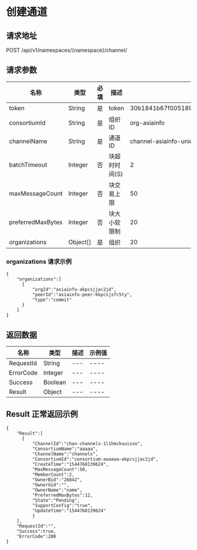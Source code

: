 # 创建通道

请求地址
--------------------------------------------------------------------------
POST /api/v1/namespaces/{namespace}/channel/

请求参数
---------------------------------------------------------------------------

| 名称 | 类型 |必填| 描述|示例值|
|-----|---  |---|----|---|
| token |String |是 |token| 30b1841b67f005189e0a3600f701a9f192df23e2|
| consortiumId |String |是 |组织ID| org-asiainfo|
| channelName |String |是 |通道ID| channel-asiainfo-union-1w55v3u39x2xz|
| batchTimeout |Integer |否 |块超时时间(S)| 2|
| maxMessageCount |Integer |否 |块交易上限| 50|
| preferredMaxBytes |Integer |否 |块大小软限制| 20|
| organizations |Object[] |是 |组织| 20|

### organizations 请求示例
```
{        
    "organizations":[
      {
          "orgId":"asiainfo-akpcsjjac2jd",
          "peerId":"asiainfo-peer-kkpcsjsfc5ty",   
          "type":"commit"
      }
    ]  
}
```


返回数据
--------------------------------------------------------------------------

| 名称 | 类型 | 描述|示例值|
|-----|---  |---|----|
|RequestId| String |---|----|
|ErrorCode| Integer |---|----|
|Success| Boolean |---|----|
|Result| Object |---|----|

Result 正常返回示例
--------------------------------------------------------------------------
```
{        
    "Result":[
      {
          "ChannelId":"chan-channelx-1l1hmckuuisxo",
          "ConsortiumName":"aaaaa",   
          "ChannelName":"channelx",
          "ConsortiumId":"consortium-aaaaaa-akpcsjjac2jd",
          "CreateTime":"1544768139624",
          "MaxMessageCount":50,
          "MemberCount":2,
          "OwnerBid":"26842",
          "OwnerUid":"",
          "OwnerName":"name",
          "PreferredMaxBytes":12,
          "State":"Pending",
          "SupportConfig":"true",
          "UpdateTime":"1544768139624"
          }
    ],   
    "RequestId":"",
    "Success":true,
    "ErrorCode":200   
}
```